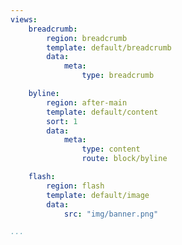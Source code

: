 ```yaml
---
views:
    breadcrumb:
        region: breadcrumb
        template: default/breadcrumb
        data:
            meta:
                type: breadcrumb

    byline:
        region: after-main
        template: default/content
        sort: 1
        data:
            meta:
                type: content
                route: block/byline

    flash:
        region: flash
        template: default/image
        data:
            src: "img/banner.png"

...
```


